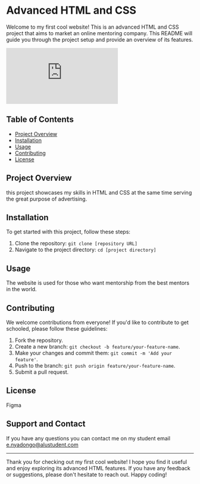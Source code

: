 # Advanced HTML and CSS

Welcome to my first cool website! This is an advanced HTML and CSS project that aims to market an online mentoring company. This README will guide you through the project setup and provide an overview of its features.


![Project](https://thecodebytes.com/wp-content/webpc-passthru.php?src=https://thecodebytes.com/wp-content/uploads/2021/12/is-html-and-css-enough-to-create-a-website.jpg&nocache=1)
## Table of Contents

- [Project Overview](#project-overview)
- [Installation](#installation)
- [Usage](#usage)
- [Contributing](#contributing)
- [License](#license)

## Project Overview

this project showcases my skills in HTML and CSS at the same time serving the great purpose of advertising.

## Installation

To get started with this project, follow these steps:

1. Clone the repository: `git clone [repository URL]`
2. Navigate to the project directory: `cd [project directory]`

## Usage

The website is used for those who want mentorship from the best mentors in the world.


## Contributing

We welcome contributions from everyone! If you'd like to contribute to get schooled, please follow these guidelines:

1. Fork the repository.
2. Create a new branch: `git checkout -b feature/your-feature-name`.
3. Make your changes and commit them: `git commit -m 'Add your feature'`.
4. Push to the branch: `git push origin feature/your-feature-name`.
5. Submit a pull request.

## License

Figma

## Support and Contact
If you have any questions you can contact me on my student email e.nyadongo@alustudent.com

---

Thank you for checking out my first cool website! I hope you find it useful and enjoy exploring its advanced HTML features. If you have any feedback or suggestions, please don't hesitate to reach out. Happy coding!


